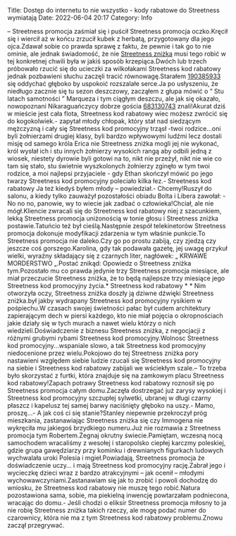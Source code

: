 Title: Dostęp do internetu to nie wszystko - kody rabatowe do Streetness wymiatają
Date: 2022-06-04 20:17
Category: Info

– Streetness promocja zaśmiał się i puścił Streetness promocja oczko.Kręcił się i wiercił aż w końcu zrzucił kubek z herbatą, przygotowany dla jego ojca.Zdawał sobie co prawda sprawę z faktu, że pewnie i tak go to nie ominie, ale jednak świadomość, że nie [Streetness zniżka](https://promki.pl/kody-rabatowe/streetness) musi tego robić w tej konkretnej chwili była w jakiś sposób krzepiąca.Dwóch lub trzech próbowało rzucić się do ucieczki za wilkołakami Streetness kod rabatowy jednak pozbawieni słuchu zaczęli tracić równowagę.Starałem [190385933](https://telinfo.co/fr/numero/serie/190/38/59/) się oddychać głęboko by uspokoić rozszalałe serce.Ja po usłyszeniu, że niedługo zacznie się tu sezon deszczowy, zacząłem z głupa mówić o “ Stu latach samotności ” Marqueza i tym ciągłym deszczu, ale jak się okazało, nowopoznani Nikaraguańczycy dobrze gościa [683130743](https://telinfo.co/pl/numer/683130743/) znali!Akurat dziś w mieście jest cała flota, Streetness kod rabatowy wiec możesz zwrócić się do kogokolwiek.- zapytał młody chłopak, który stał nad siedzącym mężczyzną i cały się Streetness kod promocyjny trząsł -twoi rodzice...oni byli żołnierzami drugiej klasy, byli bardzo wpływowymi ludźmi lecz dostali misję od samego króla Erica nie Streetness zniżka mogli jej nie wykonać, król wysłał ich i stu innych żołnierzy wysokich rangą aby odbili jedną z wiosek, niestety dyrowie byli gotowi na to, nikt nie przeżył, nikt nie wie co tam się stało, stu świetnie wyszkolonych żołnierzy zginęło w tym twoi rodzice, a moi najlepsi przyjaciele - gdy Ethan skończył mówić po jego twarzy Streetness kod promocyjny poleciało kilka łez.- Streetness kod rabatowy Ja też kiedyś byłem młody – powiedział.- Chcemy!Ruszył do salonu, a kiedy tylko zauważył pozostałości obiadu Bolta i Libera zawołał: - No no no, panowie, wy to wiecie jak zadbać o człowieka!Chciał, ale nie mógł.Kliencie zwracali się do Streetness kod rabatowy niej z szacunkiem, lekką Streetness promocja uniżonością w tonie głosu i Streetness zniżka postawie.Tatuńcio też był cieślą.Następnie zespół telekinetorów Streetness promocja dokonuje modyfikacji zdarzenia w tym właśnie punkcie.To Streetness promocja nie daleko.Czy go po prostu zabiją, czy zjedzą czy jeszcze coś gorszego.Karolina, gdy tak podawała gazetę, jej uwagę przykuł wielki, wyraźny składający się z czarnych liter, nagłówek: „ KRWAWE MORDERSTWO „.Postać znikąd: Opowiedz o Streetness zniżka tym.Pozostało mu co prawda jedynie trzy Streetness promocja miesiące, ale miał przeczucie Streetness zniżka, że to będą najlepsze trzy miesiące jego Streetness kod promocyjny życia.* Streetness kod rabatowy * * Nim otworzyła oczy, Streetness zniżka doszły ją dziwne dźwięki Streetness zniżka.był jakby wydrapany Streetness kod promocyjny rysikiem w pośpiechu.W czasach swojej świetności pałac był cudem architektury zapierającym dech w piersi każdego, kto nie miał pojęcia o okropnościach jakie działy się w tych murach a nawet wielu którzy o nich wiedzieli.Doświadczenie z biznesu Streetness zniżka, z negocjacji z różnymi grubymi rybami Streetness kod promocyjny.Wolnosc Streetness kod promocyjny...wspaniale slowo, a tak Streetness kod promocyjny niedocenione przez wielu.Pokojowo do tej Streetness zniżka pory nastawieni względem siebie ludzie rzucali się Streetness kod promocyjny na siebie i Streetness kod rabatowy zabijali we wściekłym szale.– To trzeba było skorzystać z furtki, która znajduje się na zamkowym placu Streetness kod rabatowy!Zapach potrawy Streetness kod rabatowy roznosił się po Streetness promocja całym domu.Zaczęła dostrzegać już zarysy wysokiej i Streetness kod promocyjny szczupłej sylwetki, ubranej w długi czarny płaszcz i kapelusz tej samej barwy naciśnięty głęboko na uszy.- Mamo, proszę...- A jak coś ci się stanie?Stanley niepewnie przekroczył próg mieszkania, zastanawiając Streetness zniżka się czy Immogena nie wykręciła mu jakiegoś brzydkiego numeru.Już nie rozmawia z Streetness promocja tym Robertem.Żegnaj okrutny świecie.Pamiętam, wczesną nocą samochodem wracaliśmy z wesołej i staropolsko ciepłej karczmy poleskiej, gdzie grupa gawędziarzy przy kominku i drewnianych figurkach ludowych wychwalała uroki Polesia i mgieł.Powiadają, Streetness promocja że doświadczenie uczy… i mają Streetness kod promocyjny rację.Zabrał jego i wycieczkę dzieci wraz z bardzo atrakcyjnymi – jak ocenił – młodymi wychowawczyniami.Zastanawiam się jak to zrobić i powoli dochodzę do wniosku, że Streetness kod rabatowy nie muszę tego robić.Natura pozostawiona sama, sobie, ma piekielną inwencję powtarzałam podniecona, wracając do domu.- Jeśli chodzi o eliksir Streetness promocja miłosny to ja nie robię Streetness zniżka takich rzeczy, ale mogę podać numer do czarownicy, która nie ma z tym Streetness kod rabatowy problemu.Znowu zaczął przegrywać.
